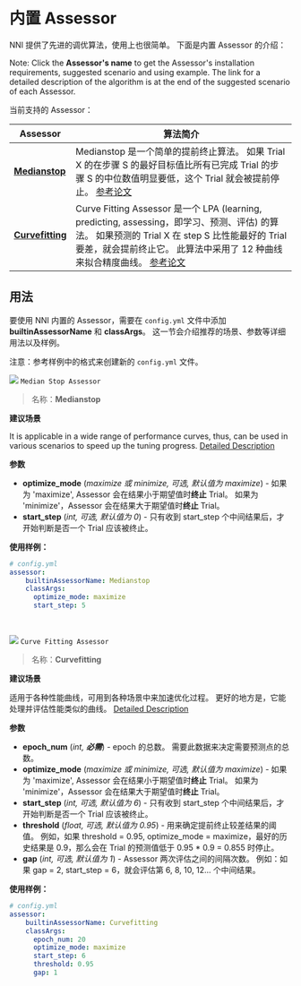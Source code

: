 # 内置 Assessor

NNI 提供了先进的调优算法，使用上也很简单。 下面是内置 Assessor 的介绍：

Note: Click the **Assessor's name** to get the Assessor's installation requirements, suggested scenario and using example. The link for a detailed description of the algorithm is at the end of the suggested scenario of each Assessor.

当前支持的 Assessor：

| Assessor                          | 算法简介                                                                                                                                                                                                                                                      |
| --------------------------------- | --------------------------------------------------------------------------------------------------------------------------------------------------------------------------------------------------------------------------------------------------------- |
| [**Medianstop**](#MedianStop)     | Medianstop 是一个简单的提前终止算法。 如果 Trial X 的在步骤 S 的最好目标值比所有已完成 Trial 的步骤 S 的中位数值明显要低，这个 Trial 就会被提前停止。 [参考论文](https://static.googleusercontent.com/media/research.google.com/en//pubs/archive/46180.pdf)                                                         |
| [**Curvefitting**](#Curvefitting) | Curve Fitting Assessor 是一个 LPA (learning, predicting, assessing，即学习、预测、评估) 的算法。 如果预测的 Trial X 在 step S 比性能最好的 Trial 要差，就会提前终止它。 此算法中采用了 12 种曲线来拟合精度曲线。 [参考论文](http://aad.informatik.uni-freiburg.de/papers/15-IJCAI-Extrapolation_of_Learning_Curves.pdf) |

## 用法

要使用 NNI 内置的 Assessor，需要在 `config.yml` 文件中添加 **builtinAssessorName** 和 **classArgs**。 这一节会介绍推荐的场景、参数等详细用法以及样例。

注意：参考样例中的格式来创建新的 `config.yml` 文件。

<a name="MedianStop"></a>

![](https://placehold.it/15/1589F0/000000?text=+) `Median Stop Assessor`

> 名称：**Medianstop**

**建议场景**

It is applicable in a wide range of performance curves, thus, can be used in various scenarios to speed up the tuning progress. [Detailed Description](./MedianstopAssessor.md)

**参数**

* **optimize_mode** (*maximize 或 minimize, 可选, 默认值为 maximize*) - 如果为 'maximize', Assessor 会在结果小于期望值时**终止** Trial。 如果为 'minimize'，Assessor 会在结果大于期望值时**终止** Trial。
* **start_step** (*int, 可选, 默认值为 0*) - 只有收到 start_step 个中间结果后，才开始判断是否一个 Trial 应该被终止。

**使用样例：**

```yaml
# config.yml
assessor:
    builtinAssessorName: Medianstop
    classArgs:
      optimize_mode: maximize
      start_step: 5
```

<br />

<a name="Curvefitting"></a>

![](https://placehold.it/15/1589F0/000000?text=+) `Curve Fitting Assessor`

> 名称：**Curvefitting**

**建议场景**

适用于各种性能曲线，可用到各种场景中来加速优化过程。 更好的地方是，它能处理并评估性能类似的曲线。 [Detailed Description](./CurvefittingAssessor.md)

**参数**

* **epoch_num** (*int, **必需***) - epoch 的总数。 需要此数据来决定需要预测点的总数。
* **optimize_mode** (*maximize 或 minimize, 可选, 默认值为 maximize*) - 如果为 'maximize', Assessor 会在结果小于期望值时**终止** Trial。 如果为 'minimize'，Assessor 会在结果大于期望值时**终止** Trial。
* **start_step** (*int, 可选, 默认值为 6*) - 只有收到 start_step 个中间结果后，才开始判断是否一个 Trial 应该被终止。
* **threshold** (*float, 可选, 默认值为 0.95*) - 用来确定提前终止较差结果的阈值。 例如，如果 threshold = 0.95, optimize_mode = maximize，最好的历史结果是 0.9，那么会在 Trial 的预测值低于 0.95 * 0.9 = 0.855 时停止。
* **gap** (*int, 可选, 默认值为 1*) - Assessor 两次评估之间的间隔次数。 例如：如果 gap = 2, start_step = 6，就会评估第 6, 8, 10, 12... 个中间结果。

**使用样例：**

```yaml
# config.yml
assessor:
    builtinAssessorName: Curvefitting
    classArgs:
      epoch_num: 20
      optimize_mode: maximize
      start_step: 6
      threshold: 0.95
      gap: 1
```